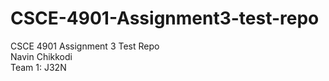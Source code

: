 # CSCE-4901-Assignment3-test-repo
 CSCE 4901 Assignment 3 Test Repo\
 Navin Chikkodi\
 Team 1: J32N
 
